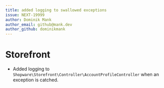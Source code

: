 ```yaml
---
title: added logging to swallowed exceptions
issue: NEXT-19999
author: Dominik Mank
author_email: github@mank.dev
author_github: dominikmank
---
```

# Storefront
* Added logging to `Shopware\Storefront\Controller\AccountProfileController` when an exception is catched. 
